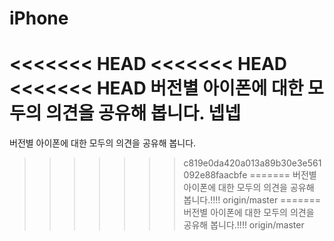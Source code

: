 # iPhone
<<<<<<< HEAD
<<<<<<< HEAD
<<<<<<< HEAD
버전별 아이폰에 대한 모두의 의견을 공유해 봅니다. 넵넵
=======
버전별 아이폰에 대한 모두의 의견을 공유해 봅니다.
>>>>>>> c819e0da420a013a89b30e3e561092e88faacbfe
=======
버전별 아이폰에 대한 모두의 의견을 공유해 봅니다.!!!!
>>>>>>> origin/master
=======
버전별 아이폰에 대한 모두의 의견을 공유해 봅니다.!!!!
>>>>>>> origin/master
